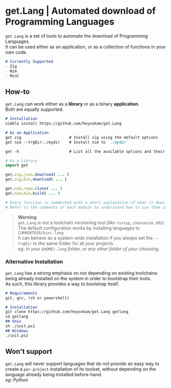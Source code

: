 # get.Lang | Automated download of Programming Languages
`get.Lang` is a set of tools to automate the download of Programming Languages.  
It can be used either as an application, or as a collection of functions in your own code.  

```md
# Currently Supported
- Zig
- Nim
- MinC
```

## How-to
`get.Lang` can work either as a **library** or as a binary **application**.  
Both are equally supported.

```md
# Installation
nimble install https://github.com/heysokam/get.Lang
```

```md
# As an Application
get zig                     # Install zig using the default options
get nim --trgDir:./mydir    # Install nim to `./mydir`

get -h                      # List all the available options and their defaults
```

```nim
# As a Library
import get

get.zig.json.download( ... )
get.zig.bin.download( ... )

get.nim.repo.clone( ... )
get.nim.bin.build( ... )

# Every function is commented with a short explanation of what it does.
# Refer to the comments of each module to understand how to use them in your own code.
```

> **Warning**:  
> `get.Lang` is not a toolchain versioning tool _(like `rustup`, `choosenim`, etc)_.  
> The default configuration works by installing languages to `CURRENTDIR/bin/.lang`  
> It can behave as a system-wide installation if you always set the `--trgDir` to the same folder for all your projects.  
> _eg: In your `$HOME/.lang` folder, or any other folder of your choosing_.  

### Alternative Installation
`get.Lang` has a strong emphasis on not depending on existing toolchains being already installed on the system in order to bootstrap their tools.  
As such, this library provides a way to bootstrap itself.  
```md
# Requirements
git, gcc, (sh or powershell)

# Installation
git clone https://github.com/heysokam/get.Lang getlang
cd getlang
## Unix
sh ./init.ps1
## Windows
./init.ps1
```


## Won't support
`get.Lang` will never support languages that do not provide an easy way to create a `per-project` installation of its toolset, without depending on the language already being installed before-hand.  
_eg: Python_

